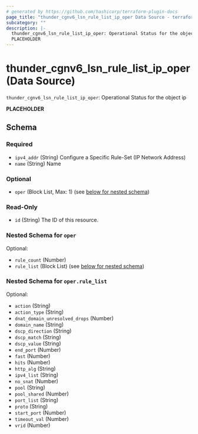 ```yaml
---
# generated by https://github.com/hashicorp/terraform-plugin-docs
page_title: "thunder_cgnv6_lsn_rule_list_ip_oper Data Source - terraform-provider-thunder"
subcategory: ""
description: |-
  thunder_cgnv6_lsn_rule_list_ip_oper: Operational Status for the object ip
  PLACEHOLDER
---
```


# thunder_cgnv6_lsn_rule_list_ip_oper (Data Source)

`thunder_cgnv6_lsn_rule_list_ip_oper`: Operational Status for the object ip

__PLACEHOLDER__



<!-- schema generated by tfplugindocs -->
## Schema

### Required

- `ipv4_addr` (String) Configure a Specific Rule-Set (IP Network Address)
- `name` (String) Name

### Optional

- `oper` (Block List, Max: 1) (see [below for nested schema](#nestedblock--oper))

### Read-Only

- `id` (String) The ID of this resource.

<a id="nestedblock--oper"></a>
### Nested Schema for `oper`

Optional:

- `rule_count` (Number)
- `rule_list` (Block List) (see [below for nested schema](#nestedblock--oper--rule_list))

<a id="nestedblock--oper--rule_list"></a>
### Nested Schema for `oper.rule_list`

Optional:

- `action` (String)
- `action_type` (String)
- `dnat_domain_unresolved_drops` (Number)
- `domain_name` (String)
- `dscp_direction` (String)
- `dscp_match` (String)
- `dscp_value` (String)
- `end_port` (Number)
- `fast` (Number)
- `hits` (Number)
- `http_alg` (String)
- `ipv4_list` (String)
- `no_snat` (Number)
- `pool` (String)
- `pool_shared` (Number)
- `port_list` (String)
- `proto` (String)
- `start_port` (Number)
- `timeout_val` (Number)
- `vrid` (Number)



